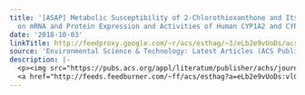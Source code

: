 ```yaml
---
title: '[ASAP] Metabolic Susceptibility of 2-Chlorothioxanthone and Its Toxic Effects
  on mRNA and Protein Expression and Activities of Human CYP1A2 and CYP3A4 Enzymes'
date: '2018-10-03'
linkTitle: http://feedproxy.google.com/~r/acs/esthag/~3/eLb2e9vUoDs/acs.est.8b04643
source: 'Environmental Science & Technology: Latest Articles (ACS Publications)'
description: |-
  <p><img src="https://pubs.acs.org/appl/literatum/publisher/achs/journals/content/esthag/0/esthag.ahead-of-print/acs.est.8b04643/20181002/images/medium/es-2018-046437_0007.gif" alt="TOC Graphic"/></p><div><cite>Environmental Science & Technology</cite></div><div>DOI: 10.1021/acs.est.8b04643</div><div class="feedflare">
  <a href="http://feeds.feedburner.com/~ff/acs/esthag?a=eLb2e9vUoDs:vlCQEA-Kaxc:yIl2AUoC8zA"><img src="http://feeds.feedburner.com/~ff/acs/esthag?d=yIl2AUoC8zA" border="0"></img></a>
---
```

